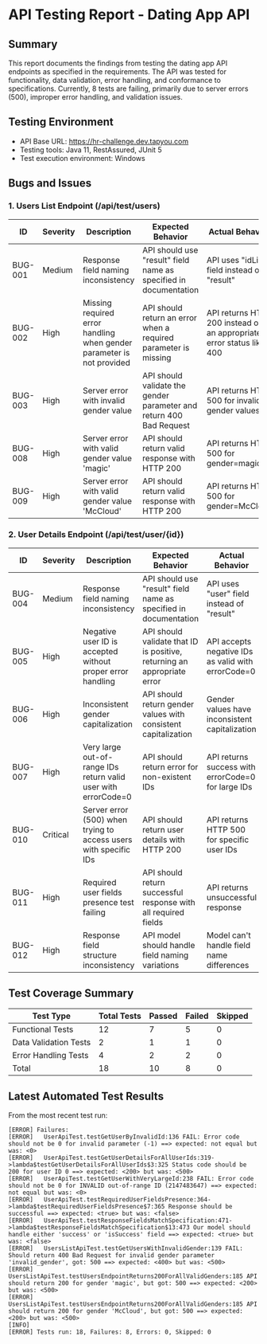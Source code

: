 # API Testing Report - Dating App API

## Summary
This report documents the findings from testing the dating app API endpoints as specified in the requirements. The API was tested for functionality, data validation, error handling, and conformance to specifications. Currently, 8 tests are failing, primarily due to server errors (500), improper error handling, and validation issues.

## Testing Environment
- API Base URL: https://hr-challenge.dev.tapyou.com
- Testing tools: Java 11, RestAssured, JUnit 5
- Test execution environment: Windows

## Bugs and Issues

### 1. Users List Endpoint (/api/test/users)

| ID | Severity | Description | Expected Behavior | Actual Behavior | Steps to Reproduce | Automated Test Reference |
|----|----------|-------------|-------------------|-----------------|-------------------|--------------------------|
| BUG-001 | Medium | Response field naming inconsistency | API should use "result" field name as specified in documentation | API uses "idList" field instead of "result" | 1. Send GET request to /api/test/users?gender=male<br>2. Observe response structure | UsersListApiTest: testResponseFieldNames |
| BUG-002 | High | Missing required error handling when gender parameter is not provided | API should return an error when a required parameter is missing | API returns HTTP 200 instead of an appropriate error status like 400 | 1. Send GET request to /api/test/users without gender parameter | UsersListApiTest: testGetUsersWithMissingGender |
| BUG-003 | High | Server error with invalid gender value | API should validate the gender parameter and return 400 Bad Request | API returns HTTP 500 for invalid gender values | 1. Send GET request to /api/test/users?gender=invalid_value | UsersListApiTest: testGetUsersWithInvalidGender (failing, expected 400 but got 500) |
| BUG-008 | High | Server error with valid gender value 'magic' | API should return valid response with HTTP 200 | API returns HTTP 500 for gender=magic | 1. Send GET request to /api/test/users?gender=magic | UsersListApiTest: testUsersEndpointReturns200ForAllValidGenders (failing, expected 200 but got 500) |
| BUG-009 | High | Server error with valid gender value 'McCloud' | API should return valid response with HTTP 200 | API returns HTTP 500 for gender=McCloud | 1. Send GET request to /api/test/users?gender=McCloud | UsersListApiTest: testUsersEndpointReturns200ForAllValidGenders (failing, expected 200 but got 500) |

### 2. User Details Endpoint (/api/test/user/{id})

| ID | Severity | Description | Expected Behavior | Actual Behavior | Steps to Reproduce | Automated Test Reference |
|----|----------|-------------|-------------------|-----------------|-------------------|--------------------------|
| BUG-004 | Medium | Response field naming inconsistency | API should use "result" field name as specified in documentation | API uses "user" field instead of "result" | 1. Send GET request to /api/test/user/{id}<br>2. Observe response structure | UserApiTest: testUserResponseFieldNames |
| BUG-005 | High | Negative user ID is accepted without proper error handling | API should validate that ID is positive, returning an appropriate error | API accepts negative IDs as valid with errorCode=0 | 1. Send GET request to /api/test/user/-1 | UserApiTest: testGetUserByInvalidId (failing, expected non-zero error code but got 0) |
| BUG-006 | High | Inconsistent gender capitalization | API should return gender values with consistent capitalization | Gender values have inconsistent capitalization | 1. Request multiple user details and compare gender field | UserApiTest: testGenderCapitalizationConsistency |
| BUG-007 | High | Very large out-of-range IDs return valid user with errorCode=0 | API should return error for non-existent IDs | API returns success with errorCode=0 for large IDs | 1. Send GET request to /api/test/user/2147483647 | UserApiTest: testGetUserWithVeryLargeId (failing, expected non-zero error code but got 0) |
| BUG-010 | Critical | Server error (500) when trying to access users with specific IDs | API should return user details with HTTP 200 | API returns HTTP 500 for specific user IDs | 1. Request details for user ID 0 | UserApiTest: testGetUserDetailsForAllUserIds (failing with user ID 0, expected 200 but got 500) |
| BUG-011 | High | Required user fields presence test failing | API should return successful response with all required fields | API returns unsuccessful response | 1. Send GET request to /api/test/user/{valid-id} | UserApiTest: testRequiredUserFieldsPresence (failing, response not successful) |
| BUG-012 | High | Response field structure inconsistency | API model should handle field naming variations | Model can't handle field name differences | 1. Verify response structure from user endpoint | UserApiTest: testResponseFieldsMatchSpecification (failing, model incompatible with response) |

## Test Coverage Summary

| Test Type | Total Tests | Passed | Failed | Skipped |
|-----------|-------------|--------|--------|---------|
| Functional Tests | 12 | 7 | 5 | 0 |
| Data Validation Tests | 2 | 1 | 1 | 0 |
| Error Handling Tests | 4 | 2 | 2 | 0 |
| Total | 18 | 10 | 8 | 0 |

## Latest Automated Test Results
From the most recent test run:
```
[ERROR] Failures: 
[ERROR]   UserApiTest.testGetUserByInvalidId:136 FAIL: Error code should not be 0 for invalid parameter (-1) ==> expected: not equal but was: <0>
[ERROR]   UserApiTest.testGetUserDetailsForAllUserIds:319->lambda$testGetUserDetailsForAllUserIds$3:325 Status code should be 200 for user ID 0 ==> expected: <200> but was: <500>
[ERROR]   UserApiTest.testGetUserWithVeryLargeId:238 FAIL: Error code should not be 0 for INVALID out-of-range ID (2147483647) ==> expected: not equal but was: <0>
[ERROR]   UserApiTest.testRequiredUserFieldsPresence:364->lambda$testRequiredUserFieldsPresence$7:365 Response should be successful ==> expected: <true> but was: <false>
[ERROR]   UserApiTest.testResponseFieldsMatchSpecification:471->lambda$testResponseFieldsMatchSpecification$13:473 Our model should handle either 'success' or 'isSuccess' field ==> expected: <true> but was: <false>
[ERROR]   UsersListApiTest.testGetUsersWithInvalidGender:139 FAIL: Should return 400 Bad Request for invalid gender parameter 'invalid_gender', got: 500 ==> expected: <400> but was: <500>
[ERROR]   UsersListApiTest.testUsersEndpointReturns200ForAllValidGenders:185 API should return 200 for gender 'magic', but got: 500 ==> expected: <200> but was: <500>
[ERROR]   UsersListApiTest.testUsersEndpointReturns200ForAllValidGenders:185 API should return 200 for gender 'McCloud', but got: 500 ==> expected: <200> but was: <500>
[INFO]
[ERROR] Tests run: 18, Failures: 8, Errors: 0, Skipped: 0
```
